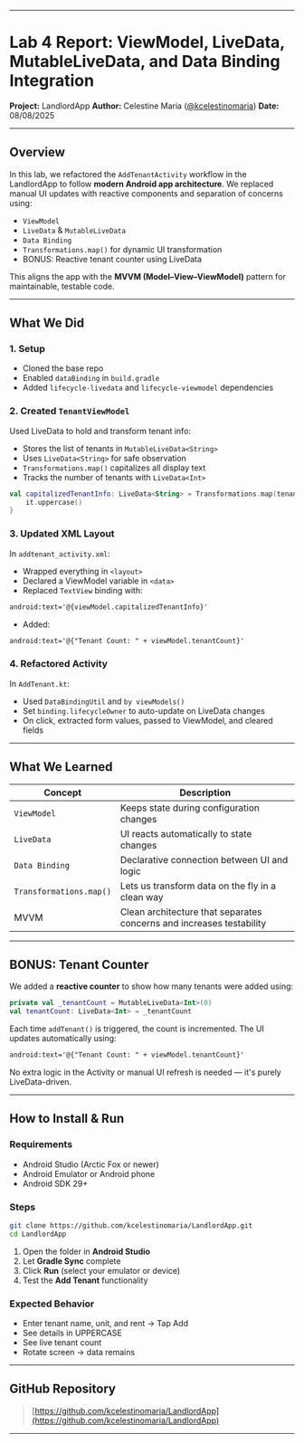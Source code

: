 
---

# Lab 4 Report: ViewModel, LiveData, MutableLiveData, and Data Binding Integration

**Project:** LandlordApp
**Author:** Celestine Maria ([@kcelestinomaria](https://github.com/kcelestinomaria))
**Date:** 08/08/2025

---

## Overview

In this lab, we refactored the `AddTenantActivity` workflow in the LandlordApp to follow **modern Android app architecture**. We replaced manual UI updates with reactive components and separation of concerns using:

* `ViewModel`
* `LiveData` & `MutableLiveData`
* `Data Binding`
* `Transformations.map()` for dynamic UI transformation
* BONUS: Reactive tenant counter using LiveData

This aligns the app with the **MVVM (Model–View–ViewModel)** pattern for maintainable, testable code.

---

## What We Did

### 1. Setup

* Cloned the base repo
* Enabled `dataBinding` in `build.gradle`
* Added `lifecycle-livedata` and `lifecycle-viewmodel` dependencies

### 2. Created `TenantViewModel`

Used LiveData to hold and transform tenant info:

* Stores the list of tenants in `MutableLiveData<String>`
* Uses `LiveData<String>` for safe observation
* `Transformations.map()` capitalizes all display text
* Tracks the number of tenants with `LiveData<Int>`

```kotlin
val capitalizedTenantInfo: LiveData<String> = Transformations.map(tenantInfo) {
    it.uppercase()
}
```

### 3. Updated XML Layout

In `addtenant_activity.xml`:

* Wrapped everything in `<layout>`
* Declared a ViewModel variable in `<data>`
* Replaced `TextView` binding with:

```xml
android:text='@{viewModel.capitalizedTenantInfo}'
```

* Added:

```xml
android:text='@{"Tenant Count: " + viewModel.tenantCount}'
```

### 4. Refactored Activity

In `AddTenant.kt`:

* Used `DataBindingUtil` and `by viewModels()`
* Set `binding.lifecycleOwner` to auto-update on LiveData changes
* On click, extracted form values, passed to ViewModel, and cleared fields

---

## What We Learned

| Concept                 | Description                                                          |
| ----------------------- | -------------------------------------------------------------------- |
| `ViewModel`             | Keeps state during configuration changes                             |
| `LiveData`              | UI reacts automatically to state changes                             |
| `Data Binding`          | Declarative connection between UI and logic                          |
| `Transformations.map()` | Lets us transform data on the fly in a clean way                     |
| MVVM                    | Clean architecture that separates concerns and increases testability |

---

## BONUS: Tenant Counter

We added a **reactive counter** to show how many tenants were added using:

```kotlin
private val _tenantCount = MutableLiveData<Int>(0)
val tenantCount: LiveData<Int> = _tenantCount
```

Each time `addTenant()` is triggered, the count is incremented. The UI updates automatically using:

```xml
android:text='@{"Tenant Count: " + viewModel.tenantCount}'
```

No extra logic in the Activity or manual UI refresh is needed — it's purely LiveData-driven.

---

## How to Install & Run

### Requirements

* Android Studio (Arctic Fox or newer)
* Android Emulator or Android phone
* Android SDK 29+

### Steps

```bash
git clone https://github.com/kcelestinomaria/LandlordApp.git
cd LandlordApp
```

1. Open the folder in **Android Studio**
2. Let **Gradle Sync** complete
3. Click **Run** (select your emulator or device)
4. Test the **Add Tenant** functionality

### Expected Behavior

* Enter tenant name, unit, and rent → Tap Add
* See details in UPPERCASE
* See live tenant count
* Rotate screen → data remains

---

## GitHub Repository

> [https://github.com/kcelestinomaria/LandlordApp](https://github.com/kcelestinomaria/LandlordApp)

---
